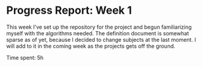 # Progress Report: Week 1

This week I've set up the repository for the project and begun familiarizing myself with the algorithms needed. The definition document is somewhat sparse as of yet, because I decided to change subjects at the last moment. I will add to it in the coming week as the projects gets off the ground.

Time spent: 5h